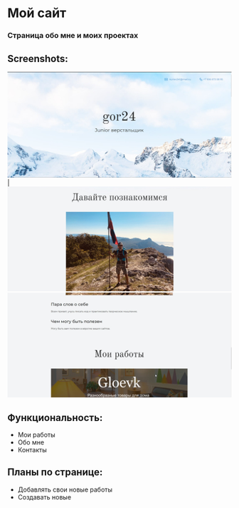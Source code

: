 # Мой сайт 

### Страница обо мне и моих проектах

## Screenshots:
![Скриншот](img/111.jpg)|![Скриншот](img/112.jpg)
![Скриншот](img/113.jpg)

## Функциональность:
- Мои работы
- Обо мне
- Контакты

## Планы по странице:
- Добавлять свои новые работы
- Создавать новые
